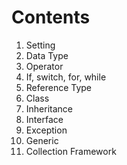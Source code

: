 # Contents

1. Setting
2. Data Type
3. Operator
4. If, switch, for, while
5. Reference Type
6. Class
7. Inheritance
8. Interface
9. Exception
10. Generic
11. Collection Framework
